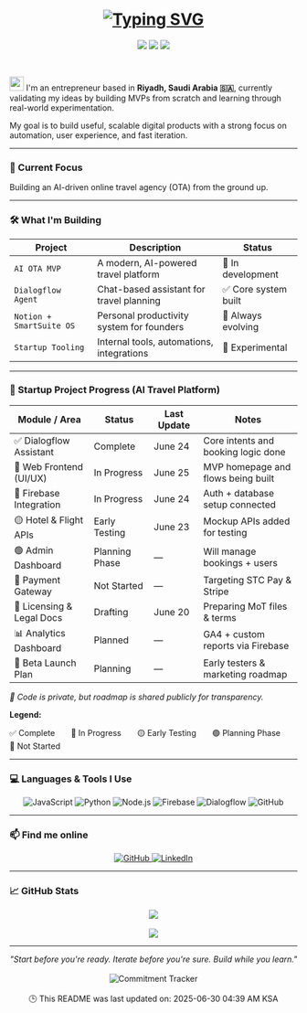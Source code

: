 <h1 align="center">
  <a href="https://git.io/typing-svg">
    <img src="https://readme-typing-svg.herokuapp.com?font=Fira+Code&size=50&duration=2000&pause=800&color=ffffff&background=000000EE&center=true&vCenter=true&multiline=true&width=1400&height=300&lines=Hey+there!;I'm+Abdulaziz+Alhawsa.;Welcome+to+my+GitHub+Playground!" alt="Typing SVG" />
  </a>
</h1>

<p align="center">
  <img src="https://img.shields.io/github/stars/abdulazizalhawsa/your-repo-name?style=for-the-badge" />
  <img src="https://img.shields.io/github/forks/abdulazizalhawsa/your-repo-name?style=for-the-badge" />
  <img src="https://img.shields.io/github/last-commit/abdulazizalhawsa/your-repo-name?style=for-the-badge" />
</p>

<br/>

<p>
  <img src="https://media.giphy.com/media/hvRJCLFzcasrR4ia7z/giphy.gif" width="25px" />
  I'm an entrepreneur based in <b>Riyadh, Saudi Arabia 🇸🇦</b>, currently validating my ideas by building MVPs from scratch and learning through real-world experimentation.
</p>

<p>
  My goal is to build useful, scalable digital products with a strong focus on automation, user experience, and fast iteration.
</p>

---

### 🚀 Current Focus

Building an AI-driven online travel agency (OTA) from the ground up.

---

### 🛠️ What I'm Building

| Project             | Description                                | Status          |
|---------------------|--------------------------------------------|-----------------|
| `AI OTA MVP`        | A modern, AI-powered travel platform       | 🚧 In development |
| `Dialogflow Agent`  | Chat-based assistant for travel planning   | ✅ Core system built |
| `Notion + SmartSuite OS` | Personal productivity system for founders | 🔁 Always evolving |
| `Startup Tooling`   | Internal tools, automations, integrations  | 🧪 Experimental  |

---

### 🚧 Startup Project Progress (AI Travel Platform)

| Module / Area              | Status         | Last Update | Notes |
|----------------------------|----------------|-------------|-------|
| ✅ Dialogflow Assistant     | Complete       | June 24     | Core intents and booking logic done |
| 🔄 Web Frontend (UI/UX)     | In Progress    | June 25     | MVP homepage and flows being built  |
| 🔄 Firebase Integration     | In Progress    | June 24     | Auth + database setup connected     |
| 🟡 Hotel & Flight APIs      | Early Testing  | June 23     | Mockup APIs added for testing       |
| 🟢 Admin Dashboard          | Planning Phase | —           | Will manage bookings + users        |
| 🔲 Payment Gateway          | Not Started    | —           | Targeting STC Pay & Stripe          |
| 📝 Licensing & Legal Docs   | Drafting       | June 20     | Preparing MoT files & terms         |
| 📊 Analytics Dashboard      | Planned        | —           | GA4 + custom reports via Firebase   |
| 🧪 Beta Launch Plan         | Planning       | —           | Early testers & marketing roadmap   |

_🔐 Code is private, but roadmap is shared publicly for transparency._

**Legend:**

✅ Complete  🔄 In Progress  🟡 Early Testing  🟢 Planning Phase  🔲 Not Started

---

### 💻 Languages & Tools I Use

<p align="center">
  <img alt="JavaScript" src="https://img.shields.io/badge/JavaScript-%23323330.svg?logo=javascript&logoColor=%23F7DF1E&style=for-the-badge" />
  <img alt="Python" src="https://img.shields.io/badge/Python-%2312100E.svg?logo=python&style=for-the-badge&logoColor=yellow" />
  <img alt="Node.js" src="https://img.shields.io/badge/Node.js-black?logo=node.js&style=for-the-badge&logoColor=green" />
  <img alt="Firebase" src="https://img.shields.io/badge/Firebase-black?logo=firebase&style=for-the-badge&logoColor=orange" />
  <img alt="Dialogflow" src="https://img.shields.io/badge/Dialogflow-black?logo=dialogflow&style=for-the-badge&logoColor=orange" />
  <img alt="GitHub" src="https://img.shields.io/badge/GitHub-%2312100E.svg?&style=for-the-badge&logo=GitHub&logoColor=white" />
</p>

---

### 📫 Find me online

<p align="center">
  <a href="https://github.com/abdulazizalhawsa" target="_blank">
    <img alt="GitHub" src="https://img.shields.io/badge/GitHub-%2312100E.svg?&style=for-the-badge&logo=github&logoColor=white" />
  </a>
  <a href="https://www.linkedin.com/in/abdulazizalhawsa" target="_blank">
    <img alt="LinkedIn" src="https://img.shields.io/badge/LinkedIn-%230A66C2.svg?&style=for-the-badge&logo=linkedin&logoColor=white" />
  </a>
</p>

---

### 📈 GitHub Stats

<p align="center">
  <img src="https://github-readme-stats.vercel.app/api?username=abdulazizalhawsa&show_icons=true&theme=tokyonight&hide_border=true" />
  <br><br>
  <img src="https://github-readme-stats.vercel.app/api/top-langs/?username=abdulazizalhawsa&layout=compact&theme=tokyonight&hide_border=true" />
</p>

---

<p align="center">
  <em>"Start before you're ready. Iterate before you're sure. Build while you learn."</em>
  <br><br>
  <img alt="Commitment Tracker" 
       src="https://github-readme-streak-stats.herokuapp.com/?user=abdulazizalhawsa&theme=tokyonight&hide_border=true&date_format=M%20j%5B%2C%20Y%5D" />
  <br><br>
  🕒 This README was last updated on: <!--LAST_UPDATED-->2025-06-30 04:39 AM KSA<!--END_LAST_UPDATED-->
</p>
